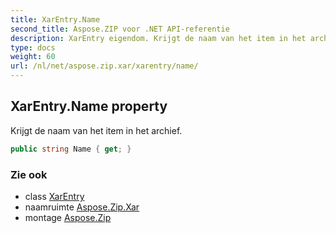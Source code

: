 ```yaml
---
title: XarEntry.Name
second_title: Aspose.ZIP voor .NET API-referentie
description: XarEntry eigendom. Krijgt de naam van het item in het archief.
type: docs
weight: 60
url: /nl/net/aspose.zip.xar/xarentry/name/
---
```

## XarEntry.Name property

Krijgt de naam van het item in het archief.

```csharp
public string Name { get; }
```

### Zie ook

* class [XarEntry](../)
* naamruimte [Aspose.Zip.Xar](../../xarentry/)
* montage [Aspose.Zip](../../../)


